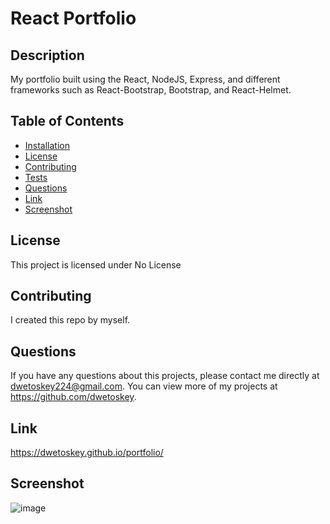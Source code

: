 # React Portfolio
  
  ## Description 
  My portfolio built using the React, NodeJS, Express, and different frameworks such as React-Bootstrap, Bootstrap, and React-Helmet.
  ## Table of Contents
  * [Installation](#installation)
  * [License](#license)
  * [Contributing](#contributing)
  * [Tests](#tests)
  * [Questions](#questions)
  * [Link](#link)
  * [Screenshot](#screenshot)
  
  ## License 
  This project is licensed under No License
  ## Contributing 
  I created this repo by myself.
  ## Questions
  If you have any questions about this projects, please contact me directly at dwetoskey224@gmail.com. You can view more of my projects at https://github.com/dwetoskey.
  ## Link
  https://dwetoskey.github.io/portfolio/
  ## Screenshot
  ![image](https://user-images.githubusercontent.com/93551304/165001035-38cd4a58-1718-4752-b86d-10735270f3ce.png)
